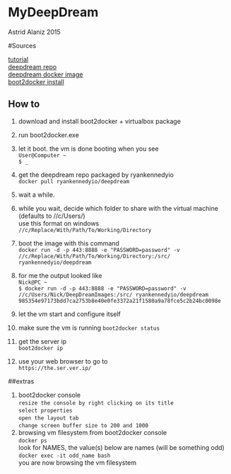 # MyDeepDream
Astrid Alaniz 2015

#Sources

[tutorial](http://ryankennedy.io/running-the-deep-dream/)		
[deepdream repo](https://github.com/google/deepdream)		
[deepdream docker image](https://github.com/ryankennedyio/deep-dream-generator)		
[boot2docker install](https://github.com/boot2docker/windows-installer/releases)		

## How to
1. download and install boot2docker + virtualbox package  

2. run boot2docker.exe		

3. let it boot. the vm is done booting when you see		
	`User@Computer ~`		
 	`$ _`

4. get the deepdream repo packaged by ryankennedyio		
  `docker pull ryankennedyio/deepdream`		

5. wait a while.		

6. while you wait, decide which folder to share with the virtual machine (defaults to //c/Users/)		
	use this format on windows		
	`//c/Replace/With/Path/To/Working/Directory`		

7. boot the image with this command		
	`docker run -d -p 443:8888 -e "PASSWORD=password" -v //c/Replace/With/Path/To/Working/Directory:/src/ ryankennedyio/deepdream`		

8. for me the output looked like		
  `Nick@PC ~`		
  `$ docker run -d -p 443:8888 -e "PASSWORD=password" -v //c/Users/Nick/DeepDreamImages:/src/ ryankennedyio/deepdream`		
  `985354e97173bdd7ca2753b8e40e0fe3372a21f1580a9a78fce5c2b24bc0098e`		

9. let the vm start and configure itself		

10. make sure the vm is running
	`boot2docker status`		

11. get the server ip		
  `boot2docker ip`

12. use your web browser to go to		
	`https://the.ser.ver.ip/`		

##extras		
1. boot2docker console		
	`resize the console by right clicking on its title`		
	`select properties`		
	`open the layout tab`		
	`change screen buffer size to 200 and 1000`		
2. browsing vm filesystem from boot2docker console		
	`docker ps`		
	look for NAMES, the value(s) below are names (will be something odd)		
	`docker exec -it odd_name bash`		
	you are now browsing the vm filesystem		
